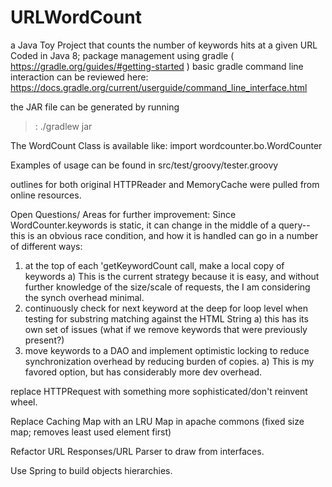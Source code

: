 # URLWordCount
a Java Toy Project that counts the number of keywords hits at a given URL
Coded in Java 8; package management using gradle ( https://gradle.org/guides/#getting-started )
basic gradle command line interaction can be reviewed here: https://docs.gradle.org/current/userguide/command_line_interface.html

the JAR file can be generated by running
 >: ./gradlew jar

The WordCount Class is available like:
 import wordcounter.bo.WordCounter

Examples of usage can be found in src/test/groovy/tester.groovy

outlines for both original HTTPReader and MemoryCache were pulled from online resources.


Open Questions/ Areas for further improvement:
Since WordCounter.keywords is static, it can change in the middle of a query--
this is an obvious race condition, and how it is handled can go in a number of different ways:
1) at the top of each 'getKeywordCount call, make a local copy of keywords
    a) This is the current strategy because it is easy, and without further knowledge of the size/scale of requests,
       the I am considering the synch overhead minimal.
2) continuously check for next keyword at the deep for loop level when testing for substring matching against the HTML String
 a) this has its own set of issues (what if we remove keywords that were previously present?)
3) move keywords to a DAO and implement optimistic locking to reduce synchronization overhead
    by reducing burden of copies.
    a) This is my favored option, but has considerably more dev overhead.


replace HTTPRequest with something more sophisticated/don't reinvent wheel.

Replace Caching Map with an LRU Map in apache commons (fixed size map; removes least used element first)

Refactor URL Responses/URL Parser to draw from interfaces.

Use Spring to build objects hierarchies.

